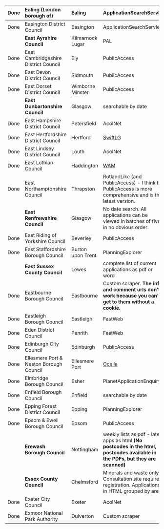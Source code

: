 | Done | Ealing (London borough of) | Ealing | ApplicationSearchServlet | http://www.pam.ealing.gov.uk/portal/servlets/ApplicationSearchServlet |
|:-----|:---------------------------|:-------|:-------------------------|:----------------------------------------------------------------------|
| Done | Easington District Council | Easington | ApplicationSearchServlet | http://planning.easington.gov.uk/portal/servlets/ApplicationSearchServlet |
|  | **East Ayrshire Council** | Kilmarnock Lugar | PAL | http://www.east-ayrshire.gov.uk/devser/planandbuild/pal.asp |
| Done | East Cambridgeshire District Council | Ely | PublicAccess | http://pa.eastcambs.gov.uk/publicaccess/tdc/tdc_home.aspx|
| Done | East Devon District Council | Sidmouth | PublicAccess | http://planning.eastdevon.gov.uk/publicaccess/tdc/DcApplication/application_searchform.aspx|
| Done | East Dorset District Council | Wimborne Minster | PublicAccess | http://193.243.228.16/PublicAccess/tdc/tdc_home.aspx |
|  | **East Dunbartonshire Council** | Glasgow | searchable by date | http://www.eastdunbarton.gov.uk/web%20site/live/edweblive.nsf/InternetMF?ReadForm&M=DEFAULTC=http://www.eastdunbarton.gov.uk/web%20site/live/edweblive.nsf/QuickLinkPagesWeb/Planning%20Apps?OpenDocument |
| Done | East Hampshire District Council | Petersfield | AcolNet | http://planningdevelopment.easthants.gov.uk/dconline/acolnetcgi.gov?ACTION=UNWRAP&RIPNAME=Root.pgesearch |
| Done | East Hertfordshire District Council | Hertford | [SwiftLG](SwiftLG.md) | http://e-services.eastherts.gov.uk/swiftlg/apas/run/wphappcriteria.display |
| Done | East Lindsey District Council | Louth | AcolNet | http://www.e-lindsey.gov.uk/planning/AcolnetCGI.exe?ACTION=UNWRAP&RIPNAME=Root.pgesearch |
| Done | East Lothian Council | Haddington | [WAM](WAM.md) | http://www.planning.eastlothian.gov.uk/WAM/search/pas/index.htm |
| Done | East Northamptonshire Council | Thrapston | RutlandLike (and PublicAccess) - I think the PublicAccess is more comprehensive and is the latest version. | http://www.east-northantsonline.co.uk/planning/searchparam.asp (also http://publicaccesssrv.east-northamptonshire.gov.uk/PublicAccess/ ) |
|  | **East Renfrewshire Council** | Glasgow | No date search. All applications can be viewed in batches of five in no obvious order. | http://www.eastrenfrewshire.gov.uk/planning-and-the-environment/planning/planning_applications/application-search.htm |
| Done | East Riding of Yorkshire Council | Beverley | PublicAccess | http://www.eastriding.gov.uk/PublicAccess731c/dc/dc_home.aspx |
| Done | East Staffordshire Borough Council | Burton upon Trent | PlanningExplorer | http://www2.eaststaffsbc.gov.uk/MVM/Online/PL/GeneralSearch.aspx |
|  | **East Sussex County Council** | Lewes | complete list of current applications as pdf or word | http://www.eastsussex.gov.uk/environment/planning/applications/applicationslong/download.htm |
| Done | Eastbourne Borough Council | Eastbourne | Custom scraper. **The info and comment urls don't work because you can't get to them without a cookie.** | http://www.eastbourne.gov.uk/planningapplications/search.asp |
| Done | Eastleigh Borough Council | Eastleigh | FastWeb | http://www.eastleigh.gov.uk/FastWEB/search.asp |
| Done | Eden District Council | Penrith | FastWeb | http://eforms.eden.gov.uk/fastweb/search.asp|
| Done | Edinburgh City Council | Edinburgh | PublicAccess | http://citydev-portal.edinburgh.gov.uk/publicaccess/dc/DcApplication/application_searchform.aspx|
| Done | Ellesmere Port & Neston Borough Council | Ellesmere Port | [Ocella](Ocella.md) | http://ocella.epnbc.gov.uk/portal/page?_pageid=33,38205&_dad=portal&_schema=PORTAL|
| Done | Elmbridge Borough Council | Esher | PlanetApplicationEnquiry | http://www2.elmbridge.gov.uk/Planet/ispforms.asp?serviceKey=SysDoc-PlanetApplicationEnquiry  |
| Done | Enfield Borough Council | Enfield | searchable by date | https://forms.enfield.gov.uk/ufs/ufsmain?esessionid=1 |
| Done | Epping Forest District Council | Epping | PlanningExplorer | http://plan1.eppingforestdc.gov.uk/MVM/Online/PL/GeneralSearch.aspx |
| Done | Epsom & Ewell Borough Council | Epsom | PublicAccess | http://eplanning.epsom-ewell.gov.uk/publicaccess/tdc/DcApplication/application_searchform.aspx |
|  | **Erewash Borough Council** | Nottingham | weekly lists as pdf - latest apps as html **(No postcodes in the html, postcodes available in the PDFs, but they are scanned)** | http://www.erewashbc.org.uk/planning/index.asp |
|  | **Essex County Council** | Chelmsford | Minerals and waste only. Consultation site requires registration. Applications in HTML grouped by area | http://www.essexcc.gov.uk/vip8/ecc/ECCWebsite/dis/guc.jsp?channelOid=27961&guideOid=32942&guideContentOid=97837, http://www.essexcc.gov.uk/vip8/ecc/ECCWebsite/dis/gui.jsp?channelOid=27961&guideOid=76343 |
| Done | Exeter City Council | Exeter | AcolNet | http://pub.exeter.gov.uk/scripts/acolnet/dataonlineplanning/AcolnetCGI.gov?agreeprint=I+AGREE+ |
| Done | Exmoor National Park Authority | Dulverton | Custom scraper | http://www.exmoor-nationalpark.gov.uk/planning_application_search_week_ending.htm |